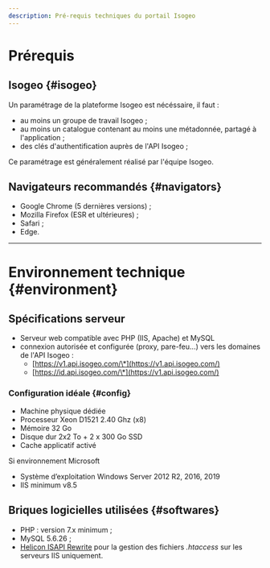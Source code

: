 ```yaml
---
description: Pré-requis techniques du portail Isogeo
---
```

# Prérequis

## Isogeo {#isogeo}

Un paramétrage de la plateforme Isogeo est nécéssaire, il faut : 

* au moins un groupe de travail Isogeo ;
* au moins un catalogue contenant au moins une métadonnée, partagé à l'application ;
* des clés d'authentification auprès de l'API Isogeo ;

Ce paramétrage est généralement réalisé par l'équipe Isogeo.

## Navigateurs recommandés {#navigators}

* Google Chrome \(5 dernières versions\) ;
* Mozilla Firefox \(ESR et ultérieures\) ;
* Safari ;
* Edge.

---

# Environnement technique {#environment}

## Spécifications serveur

* Serveur web compatible avec PHP (IIS, Apache) et MySQL
* connexion autorisée et configurée \(proxy, pare-feu...\) vers les domaines de l'API Isogeo :
  * [https://v1.api.isogeo.com/\*](https://v1.api.isogeo.com/)
  * [https://id.api.isogeo.com/\*](https://v1.api.isogeo.com/)
<!-- * accès à l'API nominatim : [https://nominatim.openstreetmap.org/](https://nominatim.openstreetmap.org/) ; -->

### Configuration idéale {#config}

* Machine physique dédiée
* Processeur Xeon D1521 2.40 Ghz (x8)
* Mémoire 32 Go
* Disque dur 2x2 To + 2 x 300 Go SSD
* Cache applicatif activé

Si environnement Microsoft

* Système d’exploitation Windows Server 2012 R2, 2016, 2019
* IIS minimum v8.5

## Briques logicielles utilisées {#softwares}

* PHP : version 7.x minimum ; 
* MySQL 5.6.26 ;
* [Helicon ISAPI Rewrite](http://www.helicontech.com/isapi_rewrite/) pour la gestion des fichiers *.htaccess* sur les serveurs IIS uniquement.